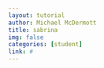 ```yaml
---
layout: tutorial
author: Michael McDermott
title: sabrina
img: false
categories: [student]
link: #
---
```

